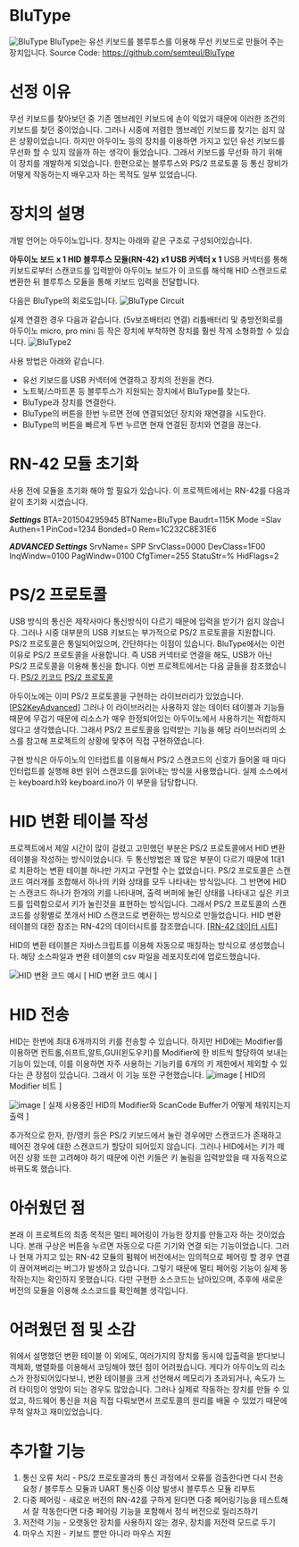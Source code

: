 # BluType
![BluType](https://user-images.githubusercontent.com/60562619/100517829-0ebb1680-31d1-11eb-8fb6-40032708f94f.jpg)
BluType는 유선 키보드를 블루투스를 이용해 무선 키보드로 만들어 주는 장치입니다. 
Source Code: https://github.com/semteul/BluType

# 선정 이유
무선 키보드를 찾아보던 중 기존 멤브레인 키보드에 손이 익었기 때문에 이러한 조건의 키보드를 찾던 중이었습니다. 그러나 시중에 저렴한 멤브레인 키보드를 찾기는 쉽지 않은 상황이었습니다. 하지만 아두이노 등의 장치를 이용하면 가지고 있던 유선 키보드를 무선화 할 수 있지 않을까 하는 생각이 들었습니다. 그래서 키보드를 무선화 하기 위해 이 장치를 개발하게 되었습니다. 한편으로는 블루투스와 PS/2 프로토콜 등 통신 장비가 어떻게 작동하는지 배우고자 하는 목적도 일부 있었습니다. 

# 장치의 설명
개발 언어는 아두이노입니다. 
장치는 아래와 같은 구조로 구성되어있습니다.
 
**아두이노 보드 x 1
HID 블루투스 모듈(RN-42) x1
USB 커넥터 x 1**
USB 커넥터를 통해 키보드로부터 스캔코드를 입력받아 아두이노 보드가 이 코드를 해석해 HID 스캔코드로 변환한 뒤 블루투스 모듈을 통해 키보드 입력을 전달합니다.

다음은 BluType의 회로도입니다. 
![BluType Circuit](https://user-images.githubusercontent.com/60562619/100517857-37431080-31d1-11eb-8058-1c67e18e6f6d.png)

실제 연결한 경우 다음과 같습니다. (5v보조배터리 연결) 리튬배터리 및 충방전회로를 아두이노 micro, pro mini 등 작은 장치에 부착하면 장치를 훨씬 작게 소형화할 수 있습니다.
![BluType2](https://user-images.githubusercontent.com/60562619/100517832-0f53ad00-31d1-11eb-8075-971d1a643c81.jpg)

사용 방법은 아래와 같습니다.
* 유선 키보드를 USB 커넥터에 연결하고 장치의 전원을 켠다.
* 노트북/스마트폰 등 블루투스가 지원되는 장치에서 BluType를 찾는다.
* BluType과 장치를 연결한다.
* BluType의 버튼을 한번 누르면 전에 연결되었던 장치와 재연결을 시도한다.
* BluType의 버튼을 빠르게 두번 누르면 현재 연결된 장치와 연결을 끊는다.

# RN-42 모듈 초기화
사용 전에 모듈을 초기화 해야 할 필요가 있습니다. 이 프로젝트에서는 RN-42를 다음과 같이 초기화 시켰습니다.

***Settings***
BTA=201504295945
BTName=BluType
Baudrt=115K
Mode  =Slav
Authen=1
PinCod=1234
Bonded=0
Rem=1C232C8E31E6

***ADVANCED Settings***
SrvName= SPP
SrvClass=0000
DevClass=1F00
InqWindw=0100
PagWindw=0100
CfgTimer=255
StatuStr=%
HidFlags=2



# PS/2 프로토콜 
USB 방식의 통신은 제작사마다 통신방식이 다르기 때문에 입력을 받기가 쉽지 않습니다. 그러나 시중 대부분의 USB 키보드는 부가적으로 PS/2 프로토콜을 지원합니다. PS/2 프로토콜은 통일되어있으며, 간단하다는 이점이 있습니다. BluType에서는 이런 이유로 PS/2 프로토콜을 사용합니다. 즉 USB 커넥터로 연결을 해도, USB가 아닌 PS/2 프로토콜을 이용해 통신을 합니다. 이번 프로젝트에서는 다음 글들을 참조했습니다. 
[PS/2 키코드](https://wiki.osdev.org/PS/2_Keyboard)
[PS/2 프로토콜](http://www.burtonsys.com/ps2_chapweske.htm)

아두이노에는 이미 PS/2 프로토콜을 구현하는 라이브러리가 있었습니다. [[PS2KeyAdvanced](https://github.com/techpaul/PS2KeyAdvanced)] 그러나 이 라이브러리는 사용하지 않는 데이터 테이블과 기능들 때문에 무겁기 때문에 리소스가 매우 한정되어있는 아두이노에서 사용하기는 적합하지 않다고 생각했습니다. 그래서 PS/2 프로토콜을 입력받는 기능을 해당 라이브러리의 소스를 참고해 프로젝트의 상황에 맞추어 직접 구현하였습니다.

구현 방식은 아두이노의 인터럽트를 이용해서 PS/2 스캔코드의 신호가 들어올 때 마다 인터럽트를 실행해 8번 읽어 스캔코드를 읽어내는 방식을 사용했습니다. 실제 소스에서는 keyboard.h와 keyboard.ino가 이 부분을 담당합니다.
# HID 변환 테이블 작성
프로젝트에서 제일 시간이 많이 걸렸고 고민했던 부분은 PS/2 프로토콜에서 HID 변환 테이블을 작성하는 방식이었습니다. 두 통신방법은 꽤 많은 부분이 다르기 때문에 1대1로 치환하는 변환 테이블 하나만 가지고 구현할 수는 없었습니다. PS/2 프로토콜은 스캔코드 여러개를 조합해서 하나의 키와 상태를 모두 나타내는 방식입니다. 그 반면에 HID는 스캔코드 하나가 한개의 키를 나타내며, 출력 버퍼에 눌린 상태를 나타내고 싶은 키코드를 입력함으로서 키가 눌린것을 표현하는 방식입니다. 그래서 PS/2 프로토콜의 스캔코드를 상황별로 쪼개서 HID 스캔코드로 변환하는 방식으로 만들었습니다. HID 변환 테이블의 대한 참조는 RN-42의 데이터시트를 참조했습니다. 
[[RN-42 데이터 시트]](https://cdn.sparkfun.com/datasheets/Wireless/Bluetooth/bluetooth_cr_UG-v1.0r.pdf)

HID의 변환 테이블은 자바스크립트를 이용해 자동으로 매칭하는 방식으로 생성했습니다. 해당 소스파일과 변환 테이블의 csv 파일을 레포지토리에 업로드했습니다. 

![HID 변환 코드 예시](https://user-images.githubusercontent.com/60562619/100517937-bfc1b100-31d1-11eb-9bf1-5400bcdf0eda.png)
[ HID 변환 코드 예시 ] 
# HID 전송
HID는 한번에 최대 6개까지의 키를 전송할 수 있습니다. 하지만 HID에는 Modifier를 이용하면 컨트롤,쉬프트,알트,GUI(윈도우키)를 Modifier에 한 비트씩 할당하여 보내는 기능이 있는데, 이를 이용하면 자주 사용하는 기능키를 6개의 키 제한에서 제외할 수 있다는 큰 장점이 있습니다. 그래서 이 기능 또한 구현했습니다. 
![image](https://user-images.githubusercontent.com/60562619/100518433-c7cf2000-31d4-11eb-9da2-48fb7c1ad803.png)
[ HID의 Modifier 비트 ]

![image](https://user-images.githubusercontent.com/60562619/100518423-bbe35e00-31d4-11eb-975d-47e910ca520f.png)
[ 실제 사용중인 HID의 Modifier와 ScanCode Buffer가 어떻게 채워지는지 출력 ]

추가적으로 한자, 한/영키 등은 PS/2 키보드에서 눌린 경우에만 스캔코드가 존재하고 떼어진 경우에 대한 스캔코드가 할당이 되어있지 않습니다. 그러나 HID에서는 키가 떼어진 상황 또한 고려해야 하기 때문에 이런 키들은 키 눌림을 입력받았을 때 자동적으로 바뀌도록 했습니다.

# 아쉬웠던 점
본래 이 프로젝트의 최종 목적은 멀티 페어링이 가능한 장치를 만들고자 하는 것이었습니다. 본래 구상은 버튼을 누르면 자동으로 다른 기기와 연결 되는 기능이었습니다. 그러나 현재 가지고 있는 RN-42 모듈의 펌웨어 버전에서는 임의적으로 페어링 할 경우 연결이 끊어져버리는 버그가 발생하고 있습니다. 그렇기 때문에 멀티 페어링 기능이 실제 동작하는지는 확인하지 못했습니다. 다만 구현한 소스코드는 남아있으며, 추후에 새로운 버전의 모듈을 이용해 소스코드를 확인해볼 생각입니다.

# 어려웠던 점 및 소감
위에서 설명했던 변환 테이블 이 외에도, 여러가지의 장치를 동시에 입출력을 받다보니 객체화, 병렬화를 이용해서 코딩해야 했던 점이 어려웠습니다. 게다가 아두이노의 리소스가 한정되어있다보니, 변환 테이블을 크게 선언해서 메모리가 초과되거나, 속도가 느려 타이밍이 엉망이 되는 경우도 많았습니다.  그러나 실제로 작동하는 장치를 만들 수 있었고, 하드웨어 통신을 처음 직접 다뤄보면서 프로토콜의 원리를 배울 수 있었기 때문에 무척 알차고 재미있었습니다. 

# 추가할 기능
1. 통신 오류 처리 - PS/2 프로토콜과의 통신 과정에서 오류를 검출한다면 다시 전송 요청 / 블루투스 모듈과 UART 통신중 이상 발생시 블루투스 모듈 리부트
2. 다중 페어링 - 새로운 버전의 RN-42를 구하게 된다면 다중 페어링기능을 테스트해서 잘 작동한다면 다중 페어링 기능을 포함해서 정식 버전으로 릴리즈하기
3. 저전력 기능 - 오랫동안 장치를 사용하지 않는 경우, 장치를 저전력 모드로 두기
4. 마우스 지원 - 키보드 뿐만 아니라 마우스 지원
